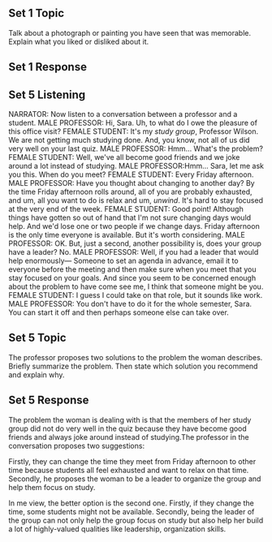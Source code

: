 ## Set 1 Topic 
Talk about a photograph or painting you have seen that was memorable. Explain what you liked or disliked about it.

## Set 1 Response

## Set 5 Listening
NARRATOR: Now listen to a conversation between a professor and a student.
MALE PROFESSOR: Hi, Sara.
Uh, to what do I owe the pleasure of this office visit?
FEMALE STUDENT: It's my *study group*, Professor Wilson.
We are not getting much studying done. And, you know, not all of us did very well on your last quiz.
MALE PROFESSOR: Hmm... What's the problem?
FEMALE STUDENT: Well, we've all become good friends and we joke around a lot instead of studying.
MALE PROFESSOR:Hmm... Sara, let me ask you this.
When do you meet?
FEMALE STUDENT: Every Friday afternoon.
MALE PROFESSOR: Have you thought about changing to another day?
By the time Friday afternoon rolls around, all of you are probably exhausted, and um, all you want to do is relax and um, *unwind*.
It's hard to stay focused at the very end of the week.
FEMALE STUDENT: Good point!
Although things have gotten so out of hand that I'm not sure changing days would help.
And we'd lose one or two people if we change days.
Friday afternoon is the only time everyone is available.
But it's worth considering.
MALE PROFESSOR: OK.
But, just a second, another possibility is, does your group have a leader?
No.
MALE PROFESSOR: Well, if you had a leader that would help enormously—
Someone to set an agenda in advance, email it to everyone before the meeting
and then make sure when you meet that you stay focused on your goals.
And since you seem to be concerned enough about the problem to have come see me, I think that someone might be you.
FEMALE STUDENT: I guess I could take on that role, but it sounds like work.
MALE PROFESSOR: You don't have to do it for the whole semester, Sara.
You can start it off and then perhaps someone else can take over.

## Set 5 Topic 
The professor proposes two solutions to the problem the woman describes. Briefly summarize the problem. Then state which solution you recommend and explain why.

## Set 5 Response
The problem the woman is dealing with is that the members of her study group did not do very well in the quiz because they have become good friends and always joke around instead of studying.The professor in the conversation proposes two suggestions:

Firstly, they can change the time they meet from Friday afternoon to other time because students all feel exhausted and want to relax on that time.  Secondly, he proposes the woman to be a leader to organize the group and help them focus on study.

In me view, the better option is the second one. Firstly, if they change the time, some students might not be available.
Secondly, being the leader of the group can not only help the group focus on study but also help her build a lot of highly-valued qualities like leadership, organization skills.